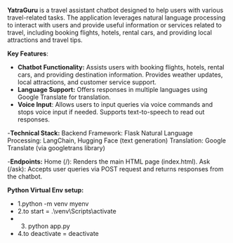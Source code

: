 **YatraGuru** is a travel assistant chatbot designed to help users with various travel-related tasks. The application leverages natural language processing to interact with users and provide useful information or services related to travel, including booking flights, hotels, rental cars, and providing local attractions and travel tips.

**Key Features**:
- **Chatbot Functionality:**
Assists users with booking flights, hotels, rental cars, and providing destination information.
Provides weather updates, local attractions, and customer service support.<br>
- **Language Support:**
Offers responses in multiple languages using Google Translate for translation.
- **Voice Input**:
Allows users to input queries via voice commands and stops voice input if needed.
Supports text-to-speech to read out responses.

-**Technical Stack:**
Backend Framework: Flask
Natural Language Processing: LangChain, Hugging Face (text generation)
Translation: Google Translate (via googletrans library)

-**Endpoints:**
Home (/): Renders the main HTML page (index.html).
Ask (/ask): Accepts user queries via POST request and returns responses from the chatbot.

 **Python Virtual Env setup:**
- 1.python -m venv myenv
- 2.to start = .\venv\Scripts\activate
- 3. python app.py
- 4.to deactivate = deactivate
